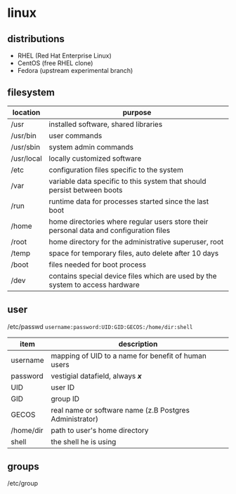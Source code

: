 # linux 

## distributions

+ RHEL (Red Hat Enterprise Linux)
+ CentOS (free RHEL clone)
+ Fedora (upstream experimental branch)

## filesystem

location | purpose
---|---
/usr | installed software, shared libraries 
/usr/bin | user commands
/usr/sbin | system admin commands
/usr/local | locally customized software
/etc | configuration files specific to the system
/var | variable data specific to this system that should persist between boots
/run | runtime data for processes started since the last boot
/home | home directories where regular users store their personal data and configuration files
/root | home directory for the administrative superuser, root
/temp | space for temporary files, auto delete after 10 days
/boot | files needed for boot process
/dev | contains special device files which are used by the system to access hardware

## user

/etc/passwd
```username:password:UID:GID:GECOS:/home/dir:shell```

item | description
---|---
username | mapping of UID to a name for benefit of human users
password | vestigial datafield, always ___x___
UID | user ID
GID | group ID
GECOS | real name or software name (z.B Postgres Administrator)
/home/dir | path to user's home directory
shell | the shell he is using

## groups

/etc/group
```groupname:password:GID:list of users
```
